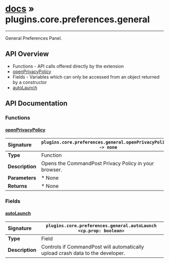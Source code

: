 # [docs](index.md) » plugins.core.preferences.general
---

General Preferences Panel.

## API Overview
* Functions - API calls offered directly by the extension
 * [openPrivacyPolicy](#openprivacypolicy)
* Fields - Variables which can only be accessed from an object returned by a constructor
 * [autoLaunch](#autolaunch)

## API Documentation

### Functions

#### [openPrivacyPolicy](#openprivacypolicy)
| <span style="float: left;">**Signature**</span> | <span style="float: left;">`plugins.core.preferences.general.openPrivacyPolicy() -> none` </span>                                                          |
| -----------------------------------------------------|---------------------------------------------------------------------------------------------------------|
| **Type**                                             | Function                                                                                         |
| **Description**                                      | Opens the CommandPost Privacy Policy in your browser.                                                                                         |
| **Parameters**                                       |  * None                                       |
| **Returns**                                          |  * None                                                |

### Fields

#### [autoLaunch](#autolaunch)
| <span style="float: left;">**Signature**</span> | <span style="float: left;">`plugins.core.preferences.general.autoLaunch <cp.prop: boolean>` </span>                                                          |
| -----------------------------------------------------|---------------------------------------------------------------------------------------------------------|
| **Type**                                             | Field                                                                                         |
| **Description**                                      | Controls if CommandPost will automatically upload crash data to the developer.                                                                                         |


